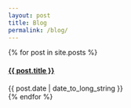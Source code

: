 ```yaml
---
layout: post
title: Blog
permalink: /blog/
---
```


{% for post in site.posts %}
  <article>
    <h4>
      <a href="{{ post.url | absolute_url }}">
        {{ post.title }}
      </a>
    </h4>
    <time datetime="{{ post.date | date: "%Y-%m-%d" }}">{{ post.date | date_to_long_string }}</time>
    
  </article>
{% endfor %}